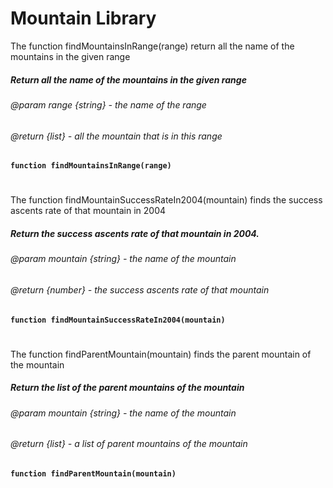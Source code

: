 # Mountain Library
The function findMountainsInRange(range) return all the name of the mountains in the given range
##### Return all the name of the mountains in the given range
###### @param range {string} - the name of the range
###### @return {list} - all the mountain that is in this range
**`function findMountainsInRange(range)`**
#

#
The function findMountainSuccessRateIn2004(mountain) finds the success ascents rate of that mountain in 2004
##### Return the success ascents rate of that mountain in 2004.
###### @param mountain {string} - the name of the mountain
###### @return {number} - the success ascents rate of that mountain
**`function findMountainSuccessRateIn2004(mountain)`**
#
The function findParentMountain(mountain) finds the parent mountain of the mountain
##### Return the list of the parent mountains of the mountain
###### @param mountain {string} - the name of the mountain
###### @return {list} - a list of parent mountains of the mountain
**`function findParentMountain(mountain)`**
